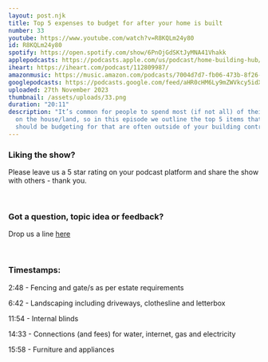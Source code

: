 ```yaml
---
layout: post.njk
title: Top 5 expenses to budget for after your home is built
number: 33
youtube: https://www.youtube.com/watch?v=R8KQLm24y80
id: R8KQLm24y80
spotify: https://open.spotify.com/show/6PnOjGdSKtJyMNA41Vhakk
applepodcasts: https://podcasts.apple.com/us/podcast/home-building-hub/id1681936589
iheart: https://iheart.com/podcast/112809987/
amazonmusic: https://music.amazon.com/podcasts/7004d7d7-fb06-473b-8f26-8ce9992cac11
googlepodcasts: https://podcasts.google.com/feed/aHR0cHM6Ly9mZWVkcy5idXp6c3Byb3V0LmNvbS8yMTM5MTU1LnJzcw==
uploaded: 27th November 2023
thumbnail: /assets/uploads/33.png
duration: "20:11"
description: "It’s common for people to spend most (if not all) of their budget
  on the house/land, so in this episode we outline the top 5 items that you
  should be budgeting for that are often outside of your building contract. "
---
```

### Liking the show?

Please leave us a 5 star rating on your podcast platform and share the show with others - thank you.

<br>

### Got a question, topic idea or feedback?

Drop us a line <a href="/contact" id="contact-us" target="_blank">here</a>

<br>

### Timestamps:

2:48 - Fencing and gate/s as per estate requirements

6:42 - Landscaping including driveways, clothesline and letterbox

11:54 - Internal blinds

14:33 - Connections (and fees) for water, internet, gas and electricity 

15:58 - Furniture and appliances